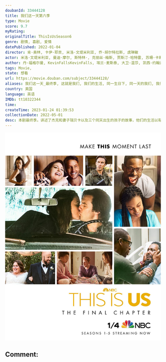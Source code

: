 ```yaml
---
doubanId: 33444128
title: 我们这一天第六季
type: Movie
score: 9.7
myRating: 
originalTitle: ThisIsUsSeason6
genre: 剧情, 喜剧, 爱情
datePublished: 2022-01-04
director: 肯·奥林, 卡伊·耶贡, 米洛·文堤米利亚, 乔·胡尔特拉斯, 虞琳敏
actor: 米洛·文堤米利亚, 曼迪·摩尔, 斯特林·, 克丽丝·梅斯, 贾斯汀·哈特雷, 苏珊·卡莉奇·沃森, 克里斯·沙利文, 乔·胡尔特拉斯, 凯特琳·汤普森, 厄里斯·贝克, 帕克·贝茨, 安萨特·布莱克, 朗尼·查维斯, 奈尔斯·菲奇, 克里斯·吉尔, 麦肯齐·汉奇恰克, 费丝·赫尔曼, 利丽克·罗斯, 洛根·施罗耶, 汉娜·蔡勒
author: 丹·福格尔曼, KevinFallsKevinFalls, 埃兰·麦斯泰, 大卫·温莎, 凯西·约翰逊
tags: Movie, 
state: 想看
url: https://movie.douban.com/subject/33444128/
aliases: 我们这一天_最终季, 这就是我们, 我们的生活, 同一生日下, 同一天的我们, 我们
country: 美国
language: 英语
IMDb: tt10322344
time: 
createTime: 2023-01-24 01:39:53
collectionDate: 2022-05-01
desc: 本剧最终季。讲述了杰克和妻子瑞贝卡以及三个同天出生的孩子的故事，他们的生活以有趣的方式交叉在一起，真实且感动。虽然天下没有不散的宴席，但留给人的回忆是永恒的。
---
```


![image](assets/p2758013960.jpg)

Comment: 
---

